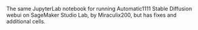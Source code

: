 The same JupyterLab notebook for running Automatic1111 Stable Diffusion webui on SageMaker Studio Lab, by Miraculix200, but has fixes and additional cells.
